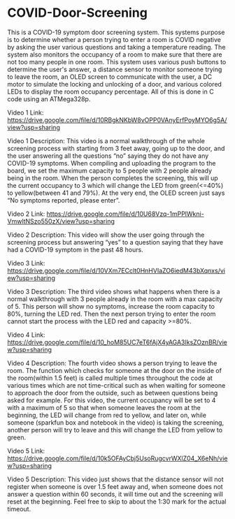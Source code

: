 # COVID-Door-Screening
This is a COVID-19 symptom door screening system. This systems purpose is to determine whether a person trying to enter a room is COVID negative by asking the user various questions and taking a temperature reading. The system also monitors the occupancy of a room to make sure that there are not too many people in one room. This system uses various push buttons to determine the user's answer, a distance sensor to monitor someone trying to leave the room, an OLED screen to communicate with the user, a DC motor to simulate the locking and unlocking of a door, and various colored LEDs to display the room occupancy percentage. All of this is done in C code using an ATMega328p.

Video 1 Link: https://drive.google.com/file/d/10RBgkNKbW8vOPP0VAnyErfPoyMYO6g5A/view?usp=sharing

Video 1 Description: This video is a normal walkthrough of the whole screening process with starting from 3 feet away, going up to the door, and the user answering all the questions “no” saying they do not have any COVID-19 symptoms. When compiling and uploading the program to the board, we set the maximum capacity to 5 people with 2 people already being in the room. When the person completes the screening, this will up the current occupancy to 3 which will change the LED from green(<=40%) to yellow(between 41 and 79%). At the very end, the OLED screen just says “No symptoms reported, please enter”. 

Video 2 Link: https://drive.google.com/file/d/10U68Vzq-1mPPlWkni-VmwltNSzo550zX/view?usp=sharing

Video 2 Description: This video will show the user going through the screening process but answering “yes” to a question saying that they have had a COVID-19 symptom in the past 48 hours. 

Video 3 Link: https://drive.google.com/file/d/10VXm7ECclt0HnHVIaZO6iedM43bXqnxs/view?usp=sharing

Video 3 Description: The third video shows what happens when there is a normal walkthrough with 3 people already in the room with a max capacity of 5. This person will show no symptoms, increase the room capacity to 80%, turning the LED red. Then the next person trying to enter the room cannot start the process with the LED red and capacity >=80%.

Video 4 Link: https://drive.google.com/file/d/10_hoM85UC7eT6fAjX4yAGA3IksZOznBR/view?usp=sharing


Video 4 Description: The fourth video shows a person trying to leave the room. The function which checks for someone at the door on the inside of the room(within 1.5 feet) is called multiple times throughout the code at various times which are not time-critical such as when waiting for someone to approach the door from the outside, such as between questions being asked for example. For this video, the current occupancy will be set to 4 with a maximum of 5 so that when someone leaves the room at the beginning, the LED will change from red to yellow, and later on, while someone (sparkfun box and notebook in the video) is taking the screening, another person will try to leave and this will change the LED from yellow to green.

Video 5 Link: https://drive.google.com/file/d/10k5OFAyCbj5UsoRugcvrWXlZ04_X6eNh/view?usp=sharing

Video 5 Description: This video just shows that the distance sensor will not register when someone is over 1.5 feet away and, when someone does not answer a question within 60 seconds, it will time out and the screening will reset at the beginning. Feel free to skip to about the 1:30 mark for the actual timeout.


